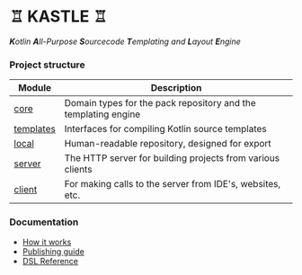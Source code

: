# ♖ KASTLE ♖

_**K**otlin **A**ll-Purpose **S**ourcecode **T**emplating and **L**ayout **E**ngine_

### Project structure

| Module                 | Description                                                    |
|------------------------|----------------------------------------------------------------|
| [core](core)           | Domain types for the pack repository and the templating engine |
| [templates](templates) | Interfaces for compiling Kotlin source templates               |
| [local](local)         | Human-readable repository, designed for export                 |
| [server](server)       | The HTTP server for building projects from various clients     |
| [client](client)       | For making calls to the server from IDE's, websites, etc.      |

### Documentation

- [How it works](docs/overview.md)
- [Publishing guide](docs/publishing.md)
- [DSL Reference](docs/dsl.md)